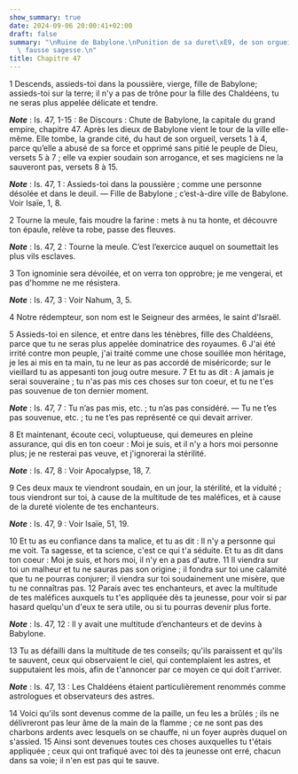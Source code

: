 ```yaml
---
show_summary: true
date: 2024-09-06 20:00:41+02:00
draft: false
summary: "\nRuine de Babylone.\nPunition de sa duret\xE9, de son orgueil et de sa\
  \ fausse sagesse.\n"
title: Chapitre 47
---
```





1 Descends, assieds-toi dans la poussière, vierge, fille de Babylone; assieds-toi sur la terre; il n'y a pas de trône pour la fille des Chaldéens, tu ne seras plus appelée délicate et tendre.

***Note*** :  Is. 47, 1-15 : 8e Discours : Chute de Babylone, la capitale du grand empire, chapitre 47. Après les dieux de Babylone vient le tour de la ville elle-même. Elle tombe, la grande cité, du haut de son orgueil, versets 1 à 4, parce qu’elle a abusé de sa force et opprimé sans pitié le peuple de Dieu, versets 5 à 7 ; elle va expier soudain son arrogance, et ses magiciens ne la sauveront pas, versets 8 à 15.

***Note*** :  Is. 47, 1 : Assieds-toi dans la poussière ; comme une personne désolée et dans le deuil. ― Fille de Babylone ; c’est-à-dire ville de Babylone. Voir Isaïe, 1, 8.


2 Tourne la meule, fais moudre la farine : mets à nu ta honte, et découvre ton épaule, relève ta robe, passe des fleuves.

***Note*** :  Is. 47, 2 : Tourne la meule. C’est l’exercice auquel on soumettait les plus vils esclaves.

3 Ton ignominie sera dévoilée, et on verra ton opprobre; je me vengerai, et pas d'homme ne me résistera.

***Note*** :  Is. 47, 3 : Voir Nahum, 3, 5.

4 Notre rédempteur, son nom est le Seigneur des armées, le saint d'Israël.


5 Assieds-toi en silence, et entre dans les ténèbres, fille des Chaldéens, parce que tu ne seras plus appelée dominatrice des royaumes. 6 J'ai été irrité contre mon peuple, j'ai traité comme une chose souillée mon héritage, je les ai mis en ta main, tu ne leur as pas accordé de miséricorde; sur le vieillard tu as appesanti ton joug outre mesure. 7 Et tu as dit : A jamais je serai souveraine ; tu n'as pas mis ces choses sur ton coeur, et tu ne t'es pas souvenue de ton dernier moment.

***Note*** :  Is. 47, 7 : Tu n’as pas mis, etc. ; tu n’as pas considéré. ― Tu ne t’es pas souvenue, etc. ; tu ne t’es pas représenté ce qui devait arriver.


8 Et maintenant, écoute ceci, voluptueuse, qui demeures en pleine assurance, qui dis en ton coeur : Moi je suis, et il n'y a hors moi personne plus; je ne resterai pas veuve, et j'ignorerai la stérilité.

***Note*** :  Is. 47, 8 : Voir Apocalypse, 18, 7.

9 Ces deux maux te viendront soudain, en un jour, la stérilité, et la viduité ; tous viendront sur toi, à cause de la multitude de tes maléfices, et à cause de la dureté violente de tes enchanteurs.

***Note*** :  Is. 47, 9 : Voir Isaïe, 51, 19.


10 Et tu as eu confiance dans ta malice, et tu as dit : Il n'y a personne qui me voit. Ta sagesse, et ta science, c'est ce qui t'a séduite. Et tu as dit dans ton coeur : Moi je suis, et hors moi, il n'y en a pas d'autre. 11 Il viendra sur toi un malheur et tu ne sauras pas son origine ; il fondra sur toi une calamité que tu ne pourras conjurer; il viendra sur toi soudainement une misère, que tu ne connaîtras pas. 12 Parais avec tes enchanteurs, et avec la multitude de tes maléfices auxquels tu t'es appliquée dès ta jeunesse, pour voir si par hasard quelqu'un d'eux te sera utile, ou si tu pourras devenir plus forte.

***Note*** :  Is. 47, 12 : Il y avait une multitude d’enchanteurs et de devins à Babylone.


13 Tu as défailli dans la multitude de tes conseils; qu'ils paraissent et qu'ils te sauvent, ceux qui observaient le ciel, qui contemplaient les astres, et supputaient les mois, afin de t'annoncer par ce moyen ce qui doit t'arriver.

***Note*** :  Is. 47, 13 : Les Chaldéens étaient particulièrement renommés comme astrologues et observateurs des astres.

14 Voici qu'ils sont devenus comme de la paille, un feu les a brûlés ; ils ne délivreront pas leur âme de la main de la flamme ; ce ne sont pas des charbons ardents avec lesquels on se chauffe, ni un foyer auprès duquel on s'assied. 15 Ainsi sont devenues toutes ces choses auxquelles tu t'étais appliquée ; ceux qui ont trafiqué avec toi dès ta jeunesse ont erré, chacun dans sa voie; il n'en est pas qui te sauve.

